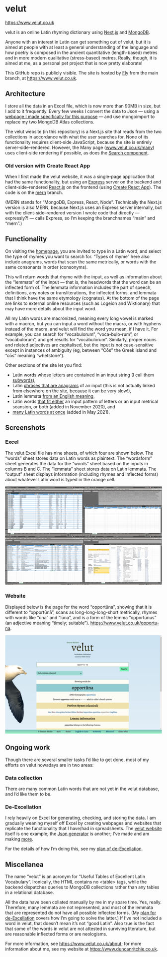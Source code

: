 # velut

https://www.velut.co.uk

velut is an online Latin rhyming dictionary using [Next.js](https://nextjs.org/) and [MongoDB](https://www.mongodb.com/).

Anyone with an interest in Latin can get something out of velut, but it is aimed at people with at least a general understanding of the language and how poetry is composed in the ancient quantitative (length-based) metres and in more modern qualitative (stress-based) metres. Really, though, it is aimed at me, as a personal pet project that is now pretty elaborate!

This GitHub repo is publicly visible. The site is hosted by [Fly](https://fly.io/) from the main branch, at https://www.velut.co.uk.

## Architecture

I store all the data in an Excel file, which is now more than 90MB in size, but I add to it frequently. Every few weeks I convert the data to Json — using a [webpage I made specifically for this purpose](https://github.com/DuncanRitchie/velut-json-generator) — and use mongoimport to replace my two MongoDB Atlas collections.

The velut website (in this repository) is a Next.js site that reads from the two collections in accordance with what the user searches for. None of its functionality requires client-side JavaScript, because the site is entirely server-side–rendered. However, the Many page (www.velut.co.uk/many) uses client-side rendering if possible, as does the [Search component](https://github.com/DuncanRitchie/velut/blob/main/components/search/Search.jsx).

### Old version with Create React App

When I first made the velut website, it was a single-page application that had the same functionality, but using an [Express](https://expressjs.com/) server on the backend and client-side–rendered [React.js](https://reactjs.org/) on the frontend (using [Create React App](https://create-react-app.dev/)). The code is on the [mern](https://github.com/DuncanRitchie/velut/tree/mern) branch.

(MERN stands for “MongoDB, Express, React, Node”. Technically the Next.js version is also MERN, because Next.js uses an Express server internally, but with the client-side–rendered version I wrote code that directly — expressly?! — calls Express, so I’m keeping the branchnames “main” and “mern”.)

## Functionality

On visiting the [homepage](https://www.velut.co.uk), you are invited to type in a Latin word, and select the type of rhymes you want to search for. “Types of rhyme” here also include anagrams, words that scan the same metrically, or words with the same consonants in order (consonyms).

This will return words that rhyme with the input, as well as information about the “lemmata” of the input — that is, the headwords that the word can be an inflected form of. The lemmata information includes the part of speech, definitions, any notes or transliterations, the inflected forms, and lemmata that I think have the same etymology (cognates). At the bottom of the page are links to external online resources (such as Logeion and Wiktionary) that may have more details about the input word.

All my Latin words are macronized, meaning every long vowel is marked with a macron, but you can input a word without the macra, or with hyphens instead of the macra, and velut will find the word you mean, if I have it. For example, you can search for “vocabulorum”, “voca-bulo-rum”, or “vocābulōrum”, and get results for “vocābulōrum”. Similarly, proper nouns and related adjectives are capitalised, but the input is not case-sensitive except in instances of ambiguity (eg, between “Cōs” the Greek island and “cōs” meaning “whetstone”).

Other sections of the site let you find:

- Latin words whose letters are contained in an input string (I call them [subwords](https://www.velut.co.uk/subwords)),
- Latin [phrases that are anagrams](https://www.velut.co.uk/anagramphrases) of an input (this is not actually linked from elsewhere on the site, because it can be very slow!),
- Latin lemmata [from an English meaning](https://www.velut.co.uk/english),
- Latin words [that fit either](https://www.velut.co.uk/advanced) an input pattern of letters or an input metrical scansion, or both (added in November 2020), and
- [many Latin words at once](https://www.velut.co.uk/many) (added in May 2021).

## Screenshots

### Excel

The velut Excel file has nine sheets, of which four are shown below. The “words” sheet stores data on Latin words as plaintext. The “wordsform” sheet generates the data for the “words” sheet based on the inputs in columns B and C. The “lemmata” sheet stores data on Latin lemmata. The “output” sheet displays information (including rhymes and inflected forms) about whatever Latin word is typed in the orange cell.

![Composite screenshot of four Excel sheets](https://github.com/DuncanRitchie/velut-screenshots/blob/main/compressed/velut-excel-4sheets.png)

### Website

Displayed below is the page for the word “opportūna”, showing that it is different to “opportūnā”, scans as long-long-long-short metrically, rhymes with words like “ūna” and “lūna”, and is a form of the lemma “opportūnus” (an adjective meaning “timely; suitable”). https://www.velut.co.uk/opportu-na.

![“opportūna” on velut](https://github.com/DuncanRitchie/velut-screenshots/blob/main/compressed/velut-web-opportuna.png)

## Ongoing work

Though there are several smaller tasks I’d like to get done, most of my efforts on velut nowadays are in two areas:

### Data collection

There are many common Latin words that are not yet in the velut database, and I’d like them to be.

### De-Excellation

I rely heavily on Excel for generating, checking, and storing the data. I am gradually weaning myself off Excel by creating webpages and websites that replicate the functionality that I have/had in spreadsheets. The [velut website](https://www.velut.co.uk) itself is one example; the [Json generator](https://www.github.com/DuncanRitchie/velut-json-generator) is another; I’ve made and am making [more](https://www.duncanritchie.co.uk/code#velut-projects).

For the details of how I’m doing this, see my [plan of de-Excellation](https://github.com/DuncanRitchie/velut/blob/main/plan.md).

## Miscellanea

The name “velut” is an acronym for “Useful Tables of Excellent Latin Vocabulary”. Ironically, the HTML contains no &lt;table&gt; tags, while the backend dispatches queries to MongoDB collections rather than any tables in a relational database.

All the data have been collated manually by me in my spare time. Yes, really. Therefore, many lemmata are not represented, and most of the lemmata that are represented do not have all possible inflected forms. (My [plan for de-Excellation](https://github.com/DuncanRitchie/velut/blob/main/plan.md) covers how I’m going to solve the latter.) If I’ve not included a word in velut, that doesn’t mean it’s not “good Latin”. Also true is the fact that some of the words in velut are not attested in surviving literature, but are reasonable inflected forms or are neologisms.

For more information, see https://www.velut.co.uk/about; for more information about me, see my website at https://www.duncanritchie.co.uk.
